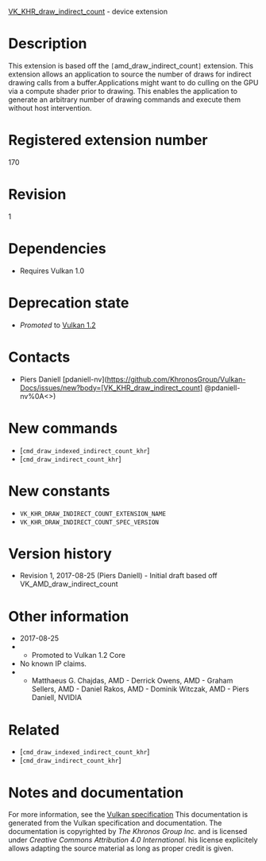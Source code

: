 [VK_KHR_draw_indirect_count](https://www.khronos.org/registry/vulkan/specs/1.3-extensions/man/html/VK_KHR_draw_indirect_count.html) - device extension

# Description
This extension is based off the `[`amd_draw_indirect_count`]`
extension.
This extension allows an application to source the number of draws for
indirect drawing calls from a buffer.Applications might want to do culling on the GPU via a compute shader prior
to drawing.
This enables the application to generate an arbitrary number of drawing
commands and execute them without host intervention.

# Registered extension number
170

# Revision
1

# Dependencies
- Requires Vulkan 1.0

# Deprecation state
- *Promoted* to [Vulkan 1.2](https://www.khronos.org/registry/vulkan/specs/1.3-extensions/html/vkspec.html#versions-1.2-promotions)

# Contacts
- Piers Daniell [pdaniell-nv](https://github.com/KhronosGroup/Vulkan-Docs/issues/new?body=[VK_KHR_draw_indirect_count] @pdaniell-nv%0A<<Here describe the issue or question you have about the VK_KHR_draw_indirect_count extension>>)

# New commands
- [`cmd_draw_indexed_indirect_count_khr`]
- [`cmd_draw_indirect_count_khr`]

# New constants
- `VK_KHR_DRAW_INDIRECT_COUNT_EXTENSION_NAME`
- `VK_KHR_DRAW_INDIRECT_COUNT_SPEC_VERSION`

# Version history
- Revision 1, 2017-08-25 (Piers Daniell)  - Initial draft based off VK_AMD_draw_indirect_count

# Other information
* 2017-08-25
*   - Promoted to Vulkan 1.2 Core 
* No known IP claims.
*   - Matthaeus G. Chajdas, AMD  - Derrick Owens, AMD  - Graham Sellers, AMD  - Daniel Rakos, AMD  - Dominik Witczak, AMD  - Piers Daniell, NVIDIA

# Related
- [`cmd_draw_indexed_indirect_count_khr`]
- [`cmd_draw_indirect_count_khr`]

# Notes and documentation
For more information, see the [Vulkan specification](https://www.khronos.org/registry/vulkan/specs/1.3-extensions/html/vkspec.html)
This documentation is generated from the Vulkan specification and documentation.
The documentation is copyrighted by *The Khronos Group Inc.* and is licensed under *Creative Commons Attribution 4.0 International*.
his license explicitely allows adapting the source material as long as proper credit is given.
        